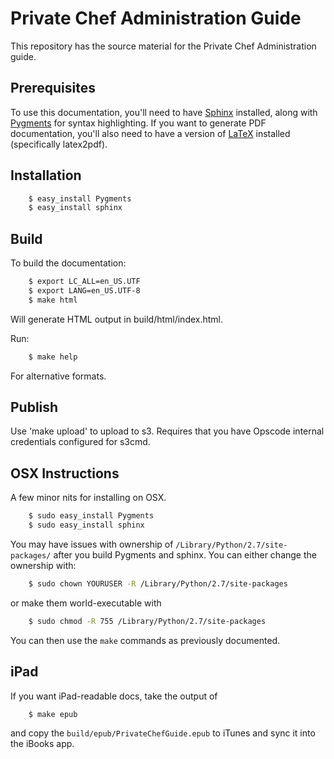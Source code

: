 # Private Chef Administration Guide

This repository has the source material for the Private Chef Administration guide.

## Prerequisites

To use this documentation, you'll need to have [Sphinx](http://sphinx.pocoo.org) installed,
along with [Pygments](http://pygments.org) for syntax highlighting. If you want to generate
PDF documentation, you'll also need to have a version of [LaTeX](http://www.latex-project.org/)
installed (specifically latex2pdf).

## Installation

```bash
    $ easy_install Pygments
    $ easy_install sphinx
```

## Build

To build the documentation:

```bash
    $ export LC_ALL=en_US.UTF
    $ export LANG=en_US.UTF-8
    $ make html
```

Will generate HTML output in build/html/index.html.

Run:

```bash
    $ make help
```

For alternative formats.

## Publish

Use 'make upload' to upload to s3. Requires that you have Opscode internal credentials configured for s3cmd.

## OSX Instructions

A few minor nits for installing on OSX.
```bash
    $ sudo easy_install Pygments
    $ sudo easy_install sphinx
```

You may have issues with ownership of `/Library/Python/2.7/site-packages/` after you build Pygments and sphinx. You can either change the ownership with:
```bash
    $ sudo chown YOURUSER -R /Library/Python/2.7/site-packages
```
or make them world-executable with
```bash
    $ sudo chmod -R 755 /Library/Python/2.7/site-packages
```
You can then use the `make` commands as previously documented.

iPad
----

If you want iPad-readable docs, take the output of
```bash
    $ make epub
```
and copy the `build/epub/PrivateChefGuide.epub` to iTunes and sync it into the iBooks app.
